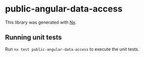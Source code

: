 # public-angular-data-access

This library was generated with [Nx](https://nx.dev).

## Running unit tests

Run `nx test public-angular-data-access` to execute the unit tests.

